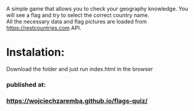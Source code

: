 
A simple game that allows you to check your geography knowledge. You will see a flag and try to select the correct country name.  
All the necessary data and flag pictures are loaded from https://restcountries.com API.

# Instalation:
Download the folder and just run index.html in the browser


### published at:
### https://wojciechzaremba.github.io/flags-quiz/
